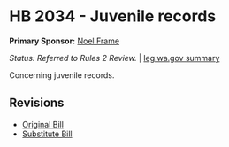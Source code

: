 # HB 2034 - Juvenile records
**Primary Sponsor:** [Noel Frame](/person/leg/noel.frame.md)

*Status: Referred to Rules 2 Review.* | [leg.wa.gov summary](https://app.leg.wa.gov/billsummary?BillNumber=2034&Year=2021)

Concerning juvenile records.

## Revisions
* [Original Bill](1/)
* [Substitute Bill](S/)